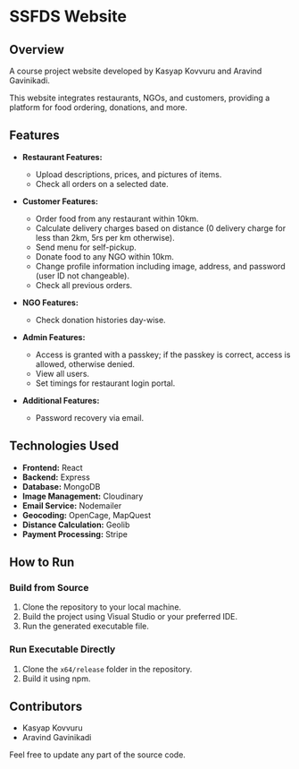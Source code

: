 # SSFDS Website

## Overview
A course project website developed by Kasyap Kovvuru and Aravind Gavinikadi.

This website integrates restaurants, NGOs, and customers, providing a platform for food ordering, donations, and more.

## Features

- **Restaurant Features:**
  - Upload descriptions, prices, and pictures of items.
  - Check all orders on a selected date.

- **Customer Features:**
  - Order food from any restaurant within 10km.
  - Calculate delivery charges based on distance (0 delivery charge for less than 2km, 5rs per km otherwise).
  - Send menu for self-pickup.
  - Donate food to any NGO within 10km.
  - Change profile information including image, address, and password (user ID not changeable).
  - Check all previous orders.

- **NGO Features:**
  - Check donation histories day-wise.

- **Admin Features:**
  - Access is granted with a passkey; if the passkey is correct, access is allowed, otherwise denied.
  - View all users.
  - Set timings for restaurant login portal.

- **Additional Features:**
  - Password recovery via email.

## Technologies Used

- **Frontend:** React
- **Backend:** Express
- **Database:** MongoDB
- **Image Management:** Cloudinary
- **Email Service:** Nodemailer
- **Geocoding:** OpenCage, MapQuest
- **Distance Calculation:** Geolib
- **Payment Processing:** Stripe

## How to Run

### Build from Source

1. Clone the repository to your local machine.
2. Build the project using Visual Studio or your preferred IDE.
3. Run the generated executable file.

### Run Executable Directly

1. Clone the `x64/release` folder in the repository.
2. Build it using npm.

## Contributors
- Kasyap Kovvuru
- Aravind Gavinikadi

Feel free to update any part of the source code.
